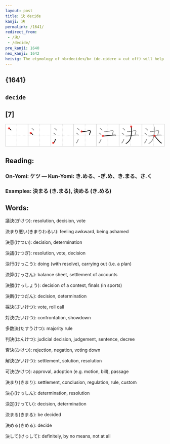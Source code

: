 ```yaml
---
layout: post
title: 決 decide
kanji: 決
permalink: /1641/
redirect_from:
 - /決/
 - /decide/
pre_kanji: 1640
nex_kanji: 1642
heisig: The etymology of <b>decide</b> (de-cidere = cut off) will help here; the elements are: <i>water</i> . . . <i>guillotine</i>.
---
```


## {1641}

## `decide`

## [7]

<div class="stroke"><img src="../images/E6B1BA.png" /></div>

## Reading:

### On-Yomi: ケツ &mdash; Kun-Yomi: き.める、-ぎ.め、き.まる、さ.く

### Examples: 決まる (き.まる), 決める (き.める)

## Words:

議決(ぎけつ): resolution, decision, vote

決まり悪い(きまりわるい): feeling awkward, being ashamed

決意(けつい): decision, determination

決議(けつぎ): resolution, vote, decision

決行(けっこう): doing (with resolve), carrying out (i.e. a plan)

決算(けっさん): balance sheet, settlement of accounts

決勝(けっしょう): decision of a contest, finals (in sports)

決断(けつだん): decision, determination

採決(さいけつ): vote, roll call

対決(たいけつ): confrontation, showdown

多数決(たすうけつ): majority rule

判決(はんけつ): judicial decision, judgement, sentence, decree

否決(ひけつ): rejection, negation, voting down

解決(かいけつ): settlement, solution, resolution

可決(かけつ): approval, adoption (e.g. motion, bill), passage

決まり(きまり): settlement, conclusion, regulation, rule, custom

決心(けっしん): determination, resolution

決定(けってい): decision, determination

決まる(きまる): be decided

決める(きめる): decide

決して(けっして): definitely, by no means, not at all
